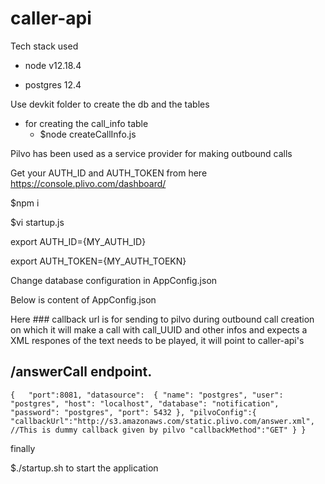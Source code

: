# caller-api
Tech stack used 
  
  * node v12.18.4 
 
 * postgres 12.4

Use devkit folder to create the db and the tables
  * for creating the call_info table 
    * $node createCallInfo.js


Pilvo has been used as a service provider for making outbound calls

Get your AUTH_ID and AUTH_TOKEN from here
https://console.plivo.com/dashboard/

$npm i 

$vi startup.js

export AUTH_ID={MY_AUTH_ID}

export AUTH_TOKEN={MY_AUTH_TOEKN}

Change database configuration in AppConfig.json

Below is content of AppConfig.json

Here ### callback url is for sending to pilvo during outbound call creation on which it will make a call 
with call_UUID and other infos and expects a XML respones of the text needs to be played, it will point to caller-api's 
## /answerCall endpoint.

`
{   "port":8081,
    "datasource": 
        {
            "name": "postgres",
            "user": "postgres",
            "host": "localhost",
            "database": "notification",
            "password": "postgres",
            "port": 5432
      },
  "pilvoConfig":{
    "callbackUrl":"http://s3.amazonaws.com/static.plivo.com/answer.xml", //This is dummy callback given by pilvo
    "callbackMethod":"GET"
  }
  }
`

finally

$./startup.sh to start the application


